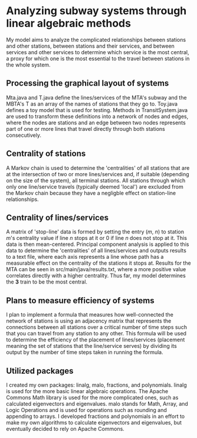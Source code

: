 # Analyzing subway systems through linear algebraic methods
My model aims to analyze the complicated relationships between stations and other stations, between stations and their services, and between services and other services to determine which service is the most central, a proxy for which one is the most essential to the travel between stations in the whole system.

## Processing the graphical layout of systems
Mta.java and T.java define the lines/services of the MTA's subway and the MBTA's T as an array of the names of stations that they go to. 
Toy.java defines a toy model that is used for testing.
Methods in TransitSystem.java are used to transform these definitions into a network of nodes and edges, where the nodes are stations and an edge between two nodes represents part of one or more lines that travel directly through both stations consecutively.

## Centrality of stations
A Markov chain is used to determine the 'centralities' of all stations that are at the intersection of two or more lines/services and, if suitable (depending on the size of the system), all terminal stations.
All stations through which only one line/service travels (typically deemed 'local') are excluded from the Markov chain because they have a negligble effect on station-line relationships.

## Centrality of lines/services
A matrix of 'stop-line' data is formed by setting the entry (_m_, _n_) to station _m_'s centrality value if line _n_ stops at it or 0 if line _n_ does not stop at it. This data is then mean-centered.
Principal component analysis is applied to this data to determine the 'centralities' of all lines/services and outputs results to a text file, where each axis represents a line whose path has a measurable effect on the centrality of the stations it stops at.
Results for the MTA can be seen in src/main/java/results.txt, where a more positive value correlates directly with a higher centrality. Thus far, my model determines the **3** train to be the most central.

## Plans to measure efficiency of systems
I plan to implement a formula that measures how well-connected the network of stations is using an adjacency matrix that represents the connections between all stations over a critical number of time steps such that you can travel from any station to any other. 
This formula will be used to determine the efficiency of the placement of lines/services (placement meaning the set of stations that the line/service serves) by dividing its output by the number of time steps taken in running the formula.

## Utilized packages
I created my own packages: linalg, malo, fractions, and polynomials. 
linalg is used for the more basic linear algebraic operations. The Apache Commons Math library is used for the more complicated ones, such as calculated eigenvectors and eigenvalues.
malo stands for Math, Array, and Logic Operations and is used for operations such as rounding and appending to arrays.
I developed fractions and polynomials in an effort to make my own algorithms to calculate eigenvectors and eigenvalues, but eventually decided to rely on Apache Commons.
